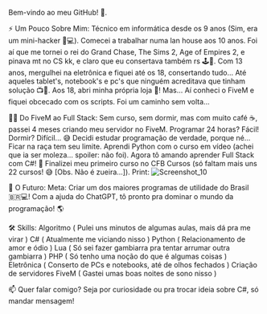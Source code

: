 Bem-vindo ao meu GitHub! 👋.

⚡ Um Pouco Sobre Mim:
Técnico em informática desde os 9 anos (Sim, era um mini-hacker 👶💻).
Comecei a trabalhar numa lan house aos 10 anos. Foi aí que me tornei o rei do Grand Chase, The Sims 2, Age of Empires 2, e pinava mt no CS kk, e claro que eu consertava também rs 🕹️🔧.
Com 13 anos, mergulhei na eletrônica e fiquei até os 18, consertando tudo... Até aqueles tablet's, notebook's e pc's que ninguém acreditava que tinham solução 📺🔨.
Aos 18, abri minha própria loja 🎉! Mas... Aí conheci o FiveM e fiquei obcecado com os scripts. Foi um caminho sem volta...

🧑‍💻 Do FiveM ao Full Stack:
Sem curso, sem dormir, mas com muito café ☕, passei 4 meses criando meu servidor no FiveM. Programar 24 horas? Fácil! Dormir? Difícil... 😅
Decidi estudar programação de verdade, porque né... Ficar na raça tem seu limite.
Aprendi Python com o curso em vídeo (achei que ia ser moleza... spoiler: não foi).
Agora tô amando aprender Full Stack com C#! 🎉
Finalizei meu primeiro curso no CFB Cursos (só faltam mais uns 22 cursos! 😅 [Obs. Não é zueira...]). Print: ![Screenshot_10](https://github.com/user-attachments/assets/e9524f74-9aeb-429c-92d5-abc7fca06dc1)


🚀 O Futuro:
Meta: Criar um dos maiores programas de utilidade do Brasil 🇧🇷💻!
Com a ajuda do ChatGPT, tô pronto pra dominar o mundo da programação! 🌎

🛠️ Skills:
Algoritmo ( Pulei uns minutos de algumas aulas, mais dá pra me virar )
C# ( Atualmente me viciando nisso )
Python ( Relacionamento de amor e ódio )
Lua ( Só sei fazer gambiarra pra tentar arrumar outra gambiarra )
PHP ( Só tenho uma noção do que é algumas coisas )
Eletrônica ( Conserto de PCs e notebooks, até de olhos fechados )
Criação de servidores FiveM ( Gastei umas boas noites de sono nisso )

📫 Quer falar comigo?
Seja por curiosidade ou pra trocar ideia sobre C#, só mandar mensagem!
